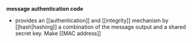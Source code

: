 **message authentication code**
- provides an [[authentication]] and [[integrity]] mechanism by [[hash|hashing]] a combination of the message output and a shared secret key.
Make [[MAC address]]